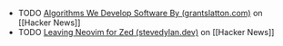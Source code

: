 - TODO [Algorithms We Develop Software By (grantslatton.com)](https://news.ycombinator.com/item?id=41284409) on [[Hacker News]]
- TODO [Leaving Neovim for Zed (stevedylan.dev)](https://news.ycombinator.com/item?id=41284322) on [[Hacker News]]